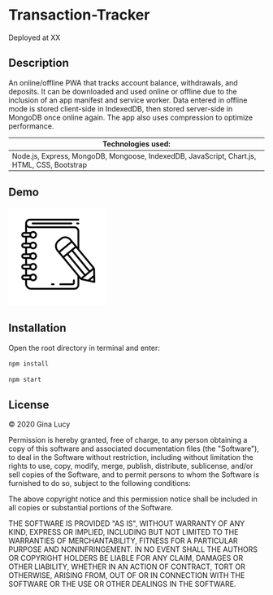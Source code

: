 # Transaction-Tracker

Deployed at XX

## Description

An online/offline PWA that tracks account balance, withdrawals, and deposits. It can be downloaded and used online or offline due to the inclusion of an app manifest and service worker. Data entered in offline mode is stored client-side in IndexedDB, then stored server-side in MongoDB once online again. The app also uses compression to optimize performance.

| Technologies used:                                                                         |
| ------------------------------------------------------------------------------------------ |
| Node.js, Express, MongoDB, Mongoose, IndexedDB, JavaScript, Chart.js, HTML, CSS, Bootstrap |

## Demo

![Transaction Tracker Demo](/public/icons/icon-192x192.png)

## Installation

Open the root directory in terminal and enter:

```sh
npm install
```

```sh
npm start
```

## License

© 2020 Gina Lucy

Permission is hereby granted, free of charge, to any person obtaining a copy of this software and associated documentation files (the "Software"), to deal in the Software without restriction, including without limitation the rights to use, copy, modify, merge, publish, distribute, sublicense, and/or sell copies of the Software, and to permit persons to whom the Software is furnished to do so, subject to the following conditions:

The above copyright notice and this permission notice shall be included in all copies or substantial portions of the Software.

THE SOFTWARE IS PROVIDED "AS IS", WITHOUT WARRANTY OF ANY KIND, EXPRESS OR IMPLIED, INCLUDING BUT NOT LIMITED TO THE WARRANTIES OF MERCHANTABILITY, FITNESS FOR A PARTICULAR PURPOSE AND NONINFRINGEMENT. IN NO EVENT SHALL THE AUTHORS OR COPYRIGHT HOLDERS BE LIABLE FOR ANY CLAIM, DAMAGES OR OTHER LIABILITY, WHETHER IN AN ACTION OF CONTRACT, TORT OR OTHERWISE, ARISING FROM, OUT OF OR IN CONNECTION WITH THE SOFTWARE OR THE USE OR OTHER DEALINGS IN THE SOFTWARE.
